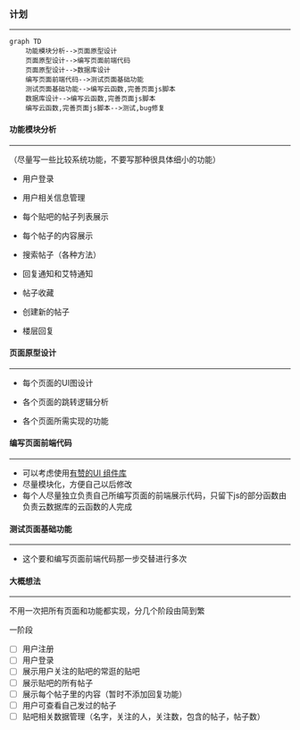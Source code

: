 ### 计划

------

```mermaid
graph TD
    功能模块分析-->页面原型设计
    页面原型设计-->编写页面前端代码
    页面原型设计-->数据库设计
    编写页面前端代码-->测试页面基础功能
    测试页面基础功能-->编写云函数,完善页面js脚本
    数据库设计-->编写云函数,完善页面js脚本
    编写云函数,完善页面js脚本-->测试,bug修复
```



#### 功能模块分析

---

（尽量写一些比较系统功能，不要写那种很具体细小的功能）

* 用户登录

* 用户相关信息管理

* 每个贴吧的帖子列表展示

* 每个帖子的内容展示

* 搜索帖子（各种方法）

* 回复通知和艾特通知

* 帖子收藏

* 创建新的帖子

* 楼层回复

  

#### 页面原型设计

---

* 每个页面的UI图设计

* 各个页面的跳转逻辑分析

* 各个页面所需实现的功能

  

#### 编写页面前端代码

---

* 可以考虑使用[有赞的UI 组件库](https://github.com/youzan/vant-weapp)
* 尽量模块化，方便自己以后修改
* 每个人尽量独立负责自己所编写页面的前端展示代码，只留下js的部分函数由负责云数据库的云函数的人完成



#### 测试页面基础功能

---

* 这个要和编写页面前端代码那一步交替进行多次



#### 大概想法

---

不用一次把所有页面和功能都实现，分几个阶段由简到繁

一阶段

- [ ] 用户注册
- [ ] 用户登录
- [ ] 展示用户关注的贴吧的常逛的贴吧
- [ ] 展示贴吧的所有帖子
- [ ] 展示每个帖子里的内容（暂时不添加回复功能）
- [ ] 用户可查看自己发过的帖子
- [ ] 贴吧相关数据管理（名字，关注的人，关注数，包含的帖子，帖子数）